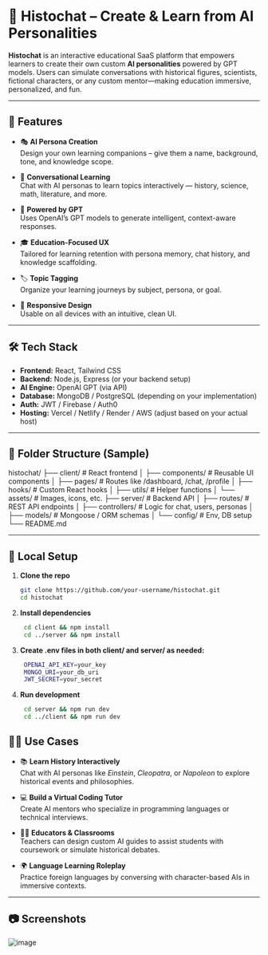 # 🧠 Histochat – Create & Learn from AI Personalities

**Histochat** is an interactive educational SaaS platform that empowers learners to create their own custom **AI personalities** powered by GPT models. Users can simulate conversations with historical figures, scientists, fictional characters, or any custom mentor—making education immersive, personalized, and fun.
 
---

## 🚀 Features

- 🎭 **AI Persona Creation**  
  Design your own learning companions – give them a name, background, tone, and knowledge scope.

- 💬 **Conversational Learning**  
  Chat with AI personas to learn topics interactively — history, science, math, literature, and more.

- 🧠 **Powered by GPT**  
  Uses OpenAI’s GPT models to generate intelligent, context-aware responses.

- 🎓 **Education-Focused UX**  
  Tailored for learning retention with persona memory, chat history, and knowledge scaffolding.

- 🏷️ **Topic Tagging**  
  Organize your learning journeys by subject, persona, or goal.

- 📱 **Responsive Design**  
  Usable on all devices with an intuitive, clean UI.

---

## 🛠️ Tech Stack

- **Frontend:** React, Tailwind CSS
- **Backend:** Node.js, Express (or your backend setup)
- **AI Engine:** OpenAI GPT (via API)
- **Database:** MongoDB / PostgreSQL (depending on your implementation)
- **Auth:** JWT / Firebase / Auth0
- **Hosting:** Vercel / Netlify / Render / AWS (adjust based on your actual host)

---

## 📁 Folder Structure (Sample)

histochat/
├── client/ # React frontend
│ ├── components/ # Reusable UI components
│ ├── pages/ # Routes like /dashboard, /chat, /profile
│ ├── hooks/ # Custom React hooks
│ ├── utils/ # Helper functions
│ └── assets/ # Images, icons, etc.
├── server/ # Backend API
│ ├── routes/ # REST API endpoints
│ ├── controllers/ # Logic for chat, users, personas
│ ├── models/ # Mongoose / ORM schemas
│ └── config/ # Env, DB setup
└── README.md

---

## 🧪 Local Setup

1. **Clone the repo**
   ```bash
   git clone https://github.com/your-username/histochat.git
   cd histochat

2. **Install dependencies**
   ```bash
    cd client && npm install
    cd ../server && npm install

3. **Create .env files in both client/ and server/ as needed:**
   ```bash
    OPENAI_API_KEY=your_key
    MONGO_URI=your_db_uri
    JWT_SECRET=your_secret

4. **Run development**
   ```bash
    cd server && npm run dev
    cd ../client && npm run dev

## 🧑‍🏫 Use Cases

- 📚 **Learn History Interactively**  
  Chat with AI personas like *Einstein*, *Cleopatra*, or *Napoleon* to explore historical events and philosophies.

- 💻 **Build a Virtual Coding Tutor**  
  Create AI mentors who specialize in programming languages or technical interviews.

- 👩‍🏫 **Educators & Classrooms**  
  Teachers can design custom AI guides to assist students with coursework or simulate historical debates.

- 🌍 **Language Learning Roleplay**  
  Practice foreign languages by conversing with character-based AIs in immersive contexts.

---

## 📷 Screenshots

![image](https://github.com/user-attachments/assets/a26da74a-261e-47c8-9170-97559e068738)



